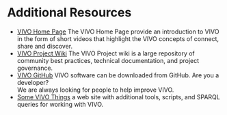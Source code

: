 # Additional Resources

* [VIVO Home Page](http://vivoweb.org)  The VIVO Home Page provide an introduction to VIVO in the form of short videos
that highlight the VIVO concepts of connect, share and discover.
* [VIVO Project Wiki](https://wiki.duraspace.org/display/VIVO)  The VIVO Project wiki is a large repository of 
community best practices, technical documentation, and project governance.
* [VIVO GitHub](https://github.com/vivo-project)  VIVO software can be downloaded from GitHub.  Are you a developer?  
We are always looking for people to help improve VIVO.
* [Some VIVO Things](https://mconlon17.github.io/)  a web site with additional tools, scripts, and SPARQL queries for working with
VIVO.